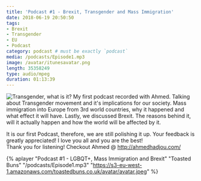 ```yaml
---
title: 'Podcast #1 - Brexit, Transgender and Mass Immigration'
date: 2018-06-19 20:50:50
tags:
- Brexit
- Transgender
- EU
- Podcast
category: podcast # must be exactly `podcast`
media: /podcasts/Episode1.mp3
image: /avatar/itunesavatar.png
length: 35358249
type: audio/mpeg
duration: 01:13:39
---
```

![Transgender, what is it?](/images/transgender.png)
My first podcast recorded with Ahmed.
Talking about Transgender movement and it's implications for our society. Mass immigration into Europe from 3rd world countries, why it happened and what effect it will have.
Lastly, we discussed Brexit. The reasons behind it, will it actually happen and how the world will be affected by it.
<!--more-->
It is our first Podcast, therefore, we are still polishing it up.
Your feedback is greatly appreciated!
I love you all and you are the best!<script async src="//pagead2.googlesyndication.com/pagead/js/adsbygoogle.js"></script><ins class="adsbygoogle" style="display:block; text-align:center;"  data-ad-layout="in-article"  data-ad-format="fluid"  data-ad-client="ca-pub-2164900147810573"  data-ad-slot="8817307412"></ins><script>(adsbygoogle = window.adsbygoogle || []).push({});</script>
Thank you for listening!
Checkout Ahmed @ http://ahmedhadjou.com/


{% aplayer "Podcast #1 - LGBQT+, Mass Immigration and Brexit" "Toasted Buns" "/podcasts/Episode1.mp3" "https://s3-eu-west-1.amazonaws.com/toastedbuns.co.uk/avatar/avatar.jpeg" %}

